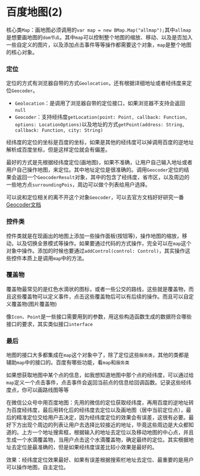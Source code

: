 # 百度地图(2)

核心类`Map`：画地图必须调用的`var map = new BMap.Map("allmap");`其中`allmap`是想要画地图的`dom节点`。其中`map`可以控制整个地图的缩放、移动、以及是否加入一些自定义的图片，以及添加点击事件等等操作都需要这个对象，`map`是整个地图的核心对象。

### 定位

定位的方式有浏览器自带的方式`Geolocation`，还有根据详细地址或者经纬度来定位`Geocoder`。

- `Geolocation`：是调用了浏览器自带的定位接口，如果浏览器不支持会返回`null`
- `Geocoder`：支持经纬度`getLocation(point: Point, callback: Function, options: LocationOptions)`以及地址的方式`getPoint(address: String, callback: Function, city: String)`

经纬度的定位的坐标是百度的坐标，如果是其他的经纬度可以掉调用百度的逆地址解析成百度坐标，但是这样定位就会有偏差。

最好的方式是先根据经纬度定位(画地图)，如果不准确，让用户自己输入地址或者用户自己操作地图，来定位。其中地址定位是很准确的。调用`Geocoder`定位的结果会返回一个`GeocoderResult`对象，其中的包含了经纬度，省市区，以及周边的一些地方点`surroundingPois`，周边可以做个列表给用户选择。

可以说和定位相关的离不开这个对象`Geocoder`，可以去官方文档好好研究一番[Geocoder文档](http://lbsyun.baidu.com/cms/jsapi/reference/jsapi_reference.html#a7b27)

### 控件类

控件类就是在现画出的地图上添加一些操作面板(按钮等)，操作地图的缩放，移动，以及切换全景模式等操作。如果要通过代码的方式操作，完全可以在`map`这个对象中操作。添加的时候也要通过`addControl(control: Control)`，其实操作这些控件本质上是调用`map`中的方法。

### 覆盖物

覆盖物最常见的是红色水滴状的图标，或者一些公交的路线，这些就是覆盖物，而且这些覆盖物可以定义事件，点击这些覆盖物后可以有后续的操作。而且可以自定义覆盖物(图片覆盖物)

像`Icon`、`Point`是一些接口需要用到的参数，用这些构造函数生成的数据符合哪些接口的要求，其实类似接口`interface`

### 最后

地图的接口大多都集成在`map`这个对象中了，除了定位这些`服务类`，其他的类都是辅助`map`中的接口的。百度有哪些功能，看`map`和`服务类`

如果想获取地图中某个点的信息，如我想知道地图中那个点的经纬度，可以通过给`map`定义一个点击事件，点击事件会返回当前点的信息给回调函数。记录这些经纬度点，你可以画路线图等等

在微信公众号中用百度地图：先用的微信的定位获取经纬度，再用百度的逆地址转为百度经纬度，最后用转化后的经纬度去定位以及画地图（居中当前定位点），最后的精准定位交给用户去决定，因为经纬度定位的效果会有误差，这很有必要。最好下方出现个周边的列表让用户去选择比较接近的地址，毕竟这些周边是大众都知道的。上方一个地址搜索框，根据输入的地址去定位以及移动地图的中心点，并且生成一个水滴覆盖物，当用户点击这个水滴覆盖物，确定最终的定位。其实根据地址去定位是最准确的，但是如果经纬度误差比较小效果是最好的。

效果：经纬度定位效果最好、如果有误差根据搜索栏地址去定位、最重要的是用户可以操作地图，自主定位。


